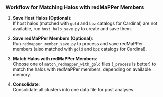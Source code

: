 ### Workflow for Matching Halos with redMaPPer Members

1. **Save Host Halos (Optional)**:  
   If host halos (matched with `gold` and `bpz` catalogs for Cardinal) are not available, run `host_halo_save.py` to create and save them.

2. **Save redMaPPer Members (Optional)**:  
   Run `redmapper_member_save.py` to process and save redMaPPer members (also matched with `gold` and `bpz` catalogs for Cardinal).

3. **Match Halos with redMaPPer Members**:  
  Choose one of `match_redmapper_with_gold` files (`_process` is better) to match the halos with redMaPPer members, depending on available memory.

4. **Consolidate**:  
   Consolidate all clusters into one data file for post analyses.
